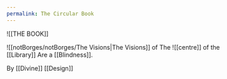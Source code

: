 ```yaml
---
permalink: The Circular Book
---
```

![[THE BOOK]]



![[notBorges/notBorges/The Visions|The Visions]] of The ![[centre]] of the [[Library]]
Are a [[Blindness]]. 

By [[Divine]] [[Design]]
